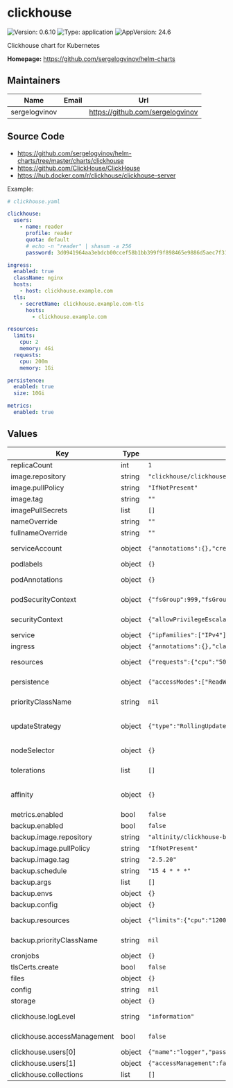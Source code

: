 # clickhouse

![Version: 0.6.10](https://img.shields.io/badge/Version-0.6.10-informational?style=flat-square) ![Type: application](https://img.shields.io/badge/Type-application-informational?style=flat-square) ![AppVersion: 24.6](https://img.shields.io/badge/AppVersion-24.6-informational?style=flat-square)

Clickhouse chart for Kubernetes

**Homepage:** <https://github.com/sergelogvinov/helm-charts>

## Maintainers

| Name | Email | Url |
| ---- | ------ | --- |
| sergelogvinov |  | <https://github.com/sergelogvinov> |

## Source Code

* <https://github.com/sergelogvinov/helm-charts/tree/master/charts/clickhouse>
* <https://github.com/ClickHouse/ClickHouse>
* <https://hub.docker.com/r/clickhouse/clickhouse-server>

Example:

```yaml
# clickhouse.yaml

clickhouse:
  users:
    - name: reader
      profile: reader
      quota: default
      # echo -n "reader" | shasum -a 256
      password: 3d0941964aa3ebdcb00ccef58b1bb399f9f898465e9886d5aec7f31090a0fb30

ingress:
  enabled: true
  className: nginx
  hosts:
    - host: clickhouse.example.com
  tls:
    - secretName: clickhouse.example.com-tls
      hosts:
        - clickhouse.example.com

resources:
  limits:
    cpu: 2
    memory: 4Gi
  requests:
    cpu: 200m
    memory: 1Gi

persistence:
  enabled: true
  size: 10Gi

metrics:
  enabled: true
```

## Values

| Key | Type | Default | Description |
|-----|------|---------|-------------|
| replicaCount | int | `1` |  |
| image.repository | string | `"clickhouse/clickhouse-server"` |  |
| image.pullPolicy | string | `"IfNotPresent"` |  |
| image.tag | string | `""` |  |
| imagePullSecrets | list | `[]` |  |
| nameOverride | string | `""` |  |
| fullnameOverride | string | `""` |  |
| serviceAccount | object | `{"annotations":{},"create":true,"name":""}` | Pods Service Account. ref: https://kubernetes.io/docs/tasks/configure-pod-container/configure-service-account/ |
| podlabels | object | `{}` |  |
| podAnnotations | object | `{}` | Annotations for pod. ref: https://kubernetes.io/docs/concepts/overview/working-with-objects/annotations/ |
| podSecurityContext | object | `{"fsGroup":999,"fsGroupChangePolicy":"OnRootMismatch","runAsGroup":999,"runAsNonRoot":true,"runAsUser":999}` | Pod Security Context. ref: https://kubernetes.io/docs/tasks/configure-pod-container/security-context/#set-the-security-context-for-a-pod |
| securityContext | object | `{"allowPrivilegeEscalation":false,"capabilities":{"drop":["ALL"]},"seccompProfile":{"type":"RuntimeDefault"}}` | Container Security Context. ref: https://kubernetes.io/docs/tasks/configure-pod-container/security-context/#set-the-security-context-for-a-pod |
| service | object | `{"ipFamilies":["IPv4"],"type":"ClusterIP"}` | Service parameters ref: https://kubernetes.io/docs/user-guide/services/ |
| ingress | object | `{"annotations":{},"className":"","enabled":false,"hosts":[{"host":"chart-example.local","paths":["/clickhouse"]}],"tls":[]}` | Clickhouse ingress parameters ref: http://kubernetes.io/docs/user-guide/ingress/ |
| resources | object | `{"requests":{"cpu":"500m","memory":"512Mi"}}` | Resource requests and limits. ref: https://kubernetes.io/docs/user-guide/compute-resources/ |
| persistence | object | `{"accessModes":["ReadWriteOnce"],"annotations":{},"enabled":true,"size":"64Gi","storageClass":"local-path"}` | Persistence parameters ref: https://kubernetes.io/docs/user-guide/persistent-volumes/ |
| priorityClassName | string | `nil` | Priority Class Name ref: https://kubernetes.io/docs/concepts/configuration/pod-priority-preemption/#priorityclass |
| updateStrategy | object | `{"type":"RollingUpdate"}` | pod deployment update stategy type. ref: https://kubernetes.io/docs/concepts/workloads/controllers/deployment/#updating-a-deployment |
| nodeSelector | object | `{}` | Node labels for pod assignment. ref: https://kubernetes.io/docs/user-guide/node-selection/ |
| tolerations | list | `[]` | Tolerations for pod assignment. ref: https://kubernetes.io/docs/concepts/configuration/taint-and-toleration/ |
| affinity | object | `{}` | Affinity for pod assignment. ref: https://kubernetes.io/docs/concepts/configuration/assign-pod-node/#affinity-and-anti-affinity |
| metrics.enabled | bool | `false` |  |
| backup.enabled | bool | `false` |  |
| backup.image.repository | string | `"altinity/clickhouse-backup"` |  |
| backup.image.pullPolicy | string | `"IfNotPresent"` |  |
| backup.image.tag | string | `"2.5.20"` |  |
| backup.schedule | string | `"15 4 * * *"` |  |
| backup.args | list | `[]` |  |
| backup.envs | object | `{}` |  |
| backup.config | object | `{}` |  |
| backup.resources | object | `{"limits":{"cpu":"1200m","memory":"512Mi"},"requests":{"cpu":"500m","memory":"256Mi"}}` | Resource requests and limits. ref: https://kubernetes.io/docs/user-guide/compute-resources/ |
| backup.priorityClassName | string | `nil` | Priority Class Name ref: https://kubernetes.io/docs/concepts/configuration/pod-priority-preemption/#priorityclass |
| cronjobs | object | `{}` |  |
| tlsCerts.create | bool | `false` |  |
| files | object | `{}` |  |
| config | string | `nil` |  |
| storage | object | `{}` |  |
| clickhouse.logLevel | string | `"information"` | Clickhouse log level ref: https://clickhouse.com/docs/en/operations/server-configuration-parameters/settings#logger trace, debug, information, warning, error |
| clickhouse.accessManagement | bool | `false` | Clickhouse SQL-driven Access Control refs: https://clickhouse.com/docs/en/operations/access-rights |
| clickhouse.users[0] | object | `{"name":"logger","password":"2686af9f25e1a64f5e9f7290c7e457aa06b616fb31d2b4331ff6fa0857661cd5","profile":"default","quota":"default"}` | Clickhouse read write user |
| clickhouse.users[1] | object | `{"accessManagement":false,"name":"reader","password":"3d0941964aa3ebdcb00ccef58b1bb399f9f898465e9886d5aec7f31090a0fb30","profile":"reader","quota":"default"}` | Clickhouse read only user |
| clickhouse.collections | list | `[]` | Clickhouse named collections |

